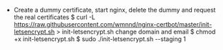 * Create a dummy certificate, start nginx, delete the dummy and request the real certificates
$ curl -L https://raw.githubusercontent.com/wmnnd/nginx-certbot/master/init-letsencrypt.sh > init-letsencrypt.sh
change domain and email
$ chmod +x init-letsencrypt.sh
$ sudo ./init-letsencrypt.sh --staging 1

